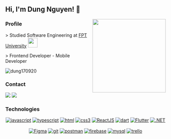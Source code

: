 <h2> Hi, I'm Dung Nguyen! 👋</h2>
<img align='right' src="https://media.giphy.com/media/ieyl9zmCjO4b4t6qoY/giphy.gif" width="230">

### Profile
<p> > Studied Software Engineering at <a href="https://hcmuni.fpt.edu.vn/">FPT University</a> <img src="https://media.giphy.com/media/fYSnHlufseco8Fh93Z/giphy.gif" width="30"></p>
<p> > Frontend Developer - Mobile Developer</p>
<img src="https://komarev.com/ghpvc/?username=dung170920" alt="dung170920" />

### Contact
[![](https://img.shields.io/badge/Facebook-NguyenDung-%231877F2)](https://www.facebook.com/profile.php?id=100052504742756)
[![](https://img.shields.io/badge/Gmail-dungnguyen09172000%40gmail.com-red)](mailto:dungnguyen09172000@gmail.com)

### Technologies
<p align="center">
<a href="https://github.com/dung170920"><img src="https://img.shields.io/badge/JavaScript-f5f542.svg?style=for-the-badge&logo=javascript&logoColor=f5f542&labelColor=ffffff" alt="javascript"></a>
<a href="https://github.com/dung170920"><img src="https://img.shields.io/badge/TypeScript-blue.svg?style=for-the-badge&logo=typescript&logoColor=blue&labelColor=ffffff" alt="typescript"></a>
<a href="https://github.com/dung170920"><img src="https://img.shields.io/badge/HTML-orange.svg?style=for-the-badge&logo=html5&logoColor=orange&labelColor=ffffff" alt="html"></a>
<a href="https://github.com/dung170920"><img src="https://img.shields.io/badge/CSS3-3aabe8.svg?style=for-the-badge&logo=css3&logoColor=3aabe8&labelColor=ffffff" alt="css3"></a>
<a href="https://github.com/dung170920"><img src="https://img.shields.io/badge/ReactJS-61DAFB.svg?style=for-the-badge&logo=React&logoColor=61DAFB&labelColor=ffffff" alt="ReactJS"></a>
  <a href="https://github.com/dung170920"><img src="https://img.shields.io/badge/dart-0175C2.svg?style=for-the-badge&logo=dart&logoColor=0175C2&labelColor=ffffff" alt="dart"></a>
<a href="https://github.com/dung170920"><img src="https://img.shields.io/badge/Flutter-02569B.svg?style=for-the-badge&logo=Flutter&logoColor=02569B&labelColor=ffffff" alt="Flutter"></a>
<a href="https://github.com/dung170920"><img src="https://img.shields.io/badge/.net-512BD4.svg?style=for-the-badge&logo=dotnet&logoColor=512BD4&labelColor=ffffff" alt=".NET"></a>
  <br/>
  <br/>
  <a href="https://github.com/dung170920"><img src="https://img.shields.io/badge/figma-F24E1E.svg?style=for-the-badge&logo=figma&logoColor=F24E1E&labelColor=ffffff" alt="Figma"></a>
  <a href="https://github.com/dung170920"><img src="https://img.shields.io/badge/git-F05032.svg?style=for-the-badge&logo=git&logoColor=F05032&labelColor=ffffff" alt="git"></a>
  <a href="https://github.com/dung170920"><img src="https://img.shields.io/badge/postman-FF6C37.svg?style=for-the-badge&logo=postman&logoColor=FF6C37&labelColor=ffffff" alt="postman"></a>
  <a href="https://github.com/dung170920"><img src="https://img.shields.io/badge/firebase-FFCA28.svg?style=for-the-badge&logo=firebase&logoColor=FFCA28&labelColor=ffffff" alt="firebase"></a>
  <a href="https://github.com/dung170920"><img src="https://img.shields.io/badge/mysql-4479A1.svg?style=for-the-badge&logo=mysql&logoColor=4479A1&labelColor=ffffff" alt="mysql"></a>
  <a href="https://github.com/dung170920"><img src="https://img.shields.io/badge/trello-0052CC.svg?style=for-the-badge&logo=trello&logoColor=0052CC&labelColor=ffffff" alt="trello"></a>
</p><br>
